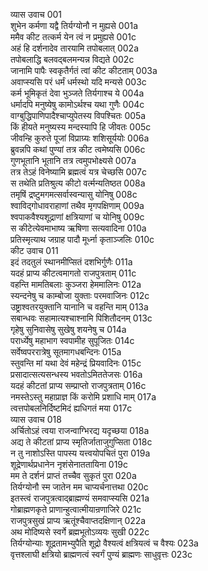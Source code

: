व्यास उवाच	001  
शुभेन कर्मणा यद्वै तिर्यग्योनौ न मुह्यसे	001a  
ममैव कीट तत्कर्म येन त्वं न प्रमुह्यसे	001c  
अहं हि दर्शनादेव तारयामि तपोबलात्	002a  
तपोबलाद्धि बलवद्बलमन्यन्न विद्यते	002c  
जानामि पापैः स्वकृतैर्गतं त्वां कीट कीटताम्	003a  
अवाप्स्यसि परं धर्मं धर्मस्थो यदि मन्यसे	003c  
कर्म भूमिकृतं देवा भुञ्जते तिर्यगाश्च ये	004a  
धर्मादपि मनुष्येषु कामोऽर्थश्च यथा गुणैः	004c  
वाग्बुद्धिपाणिपादैश्चाप्युपेतस्य विपश्चितः	005a  
किं हीयते मनुष्यस्य मन्दस्यापि हि जीवतः	005c  
जीवन्हि कुरुते पूजां विप्राग्र्यः शशिसूर्ययोः	006a  
ब्रुवन्नपि कथां पुण्यां तत्र कीट त्वमेष्यसि	006c  
गुणभूतानि भूतानि तत्र त्वमुपभोक्ष्यसे	007a  
तत्र तेऽहं विनेष्यामि ब्रह्मत्वं यत्र चेच्छसि	007c  
स तथेति प्रतिश्रुत्य कीटो वर्त्मन्यतिष्ठत	008a  
तमृषिं द्रष्टुमगमत्सर्वास्वन्यासु योनिषु	008c  
श्वाविद्गोधावराहाणां तथैव मृगपक्षिणाम्	009a  
श्वपाकवैश्यशूद्राणां क्षत्रियाणां च योनिषु	009c  
स कीटेत्येवमाभाष्य ऋषिणा सत्यवादिना	010a  
प्रतिस्मृत्याथ जग्राह पादौ मूर्ध्ना कृताञ्जलिः	010c  
कीट उवाच	011  
इदं तदतुलं स्थानमीप्सितं दशभिर्गुणैः	011a  
यदहं प्राप्य कीटत्वमागतो राजपुत्रताम्	011c  
वहन्ति मामतिबलाः कुञ्जरा हेममालिनः	012a  
स्यन्दनेषु च काम्बोजा युक्ताः परमवाजिनः	012c  
उष्ट्राश्वतरयुक्तानि यानानि च वहन्ति माम्	013a  
सबान्धवः सहामात्यश्चाश्नामि पिशितौदनम्	013c  
गृहेषु सुनिवासेषु सुखेषु शयनेषु च	014a  
परार्ध्येषु महाभाग स्वपामीह सुपूजितः	014c  
सर्वेष्वपररात्रेषु सूतमागधबन्दिनः	015a  
स्तुवन्ति मां यथा देवं महेन्द्रं प्रियवादिनः	015c  
प्रसादात्सत्यसन्धस्य भवतोऽमिततेजसः	016a  
यदहं कीटतां प्राप्य सम्प्राप्तो राजपुत्रताम्	016c  
नमस्तेऽस्तु महाप्राज्ञ किं करोमि प्रशाधि माम्	017a  
त्वत्तपोबलनिर्दिष्टमिदं ह्यधिगतं मया	017c  
व्यास उवाच	018  
अर्चितोऽहं त्वया राजन्वाग्भिरद्य यदृच्छया	018a  
अद्य ते कीटतां प्राप्य स्मृतिर्जाताजुगुप्सिता	018c  
न तु नाशोऽस्ति पापस्य यत्त्वयोपचितं पुरा	019a  
शूद्रेणार्थप्रधानेन नृशंसेनाततायिना	019c  
मम ते दर्शनं प्राप्तं तच्चैव सुकृतं पुरा	020a  
तिर्यग्योनौ स्म जातेन मम चाप्यर्चनात्तथा	020c  
इतस्त्वं राजपुत्रत्वाद्ब्राह्मण्यं समवाप्स्यसि	021a  
गोब्राह्मणकृते प्राणान्हुत्वात्मीयान्रणाजिरे	021c  
राजपुत्रसुखं प्राप्य ऋतूंश्चैवाप्तदक्षिणान्	022a  
अथ मोदिष्यसे स्वर्गे ब्रह्मभूतोऽव्ययः सुखी	022c  
तिर्यग्योन्याः शूद्रतामभ्युपैति शूद्रो वैश्यत्वं क्षत्रियत्वं च वैश्यः	023a  
वृत्तश्लाघी क्षत्रियो ब्राह्मणत्वं स्वर्गं पुण्यं ब्राह्मणः साधुवृत्तः	023c  
